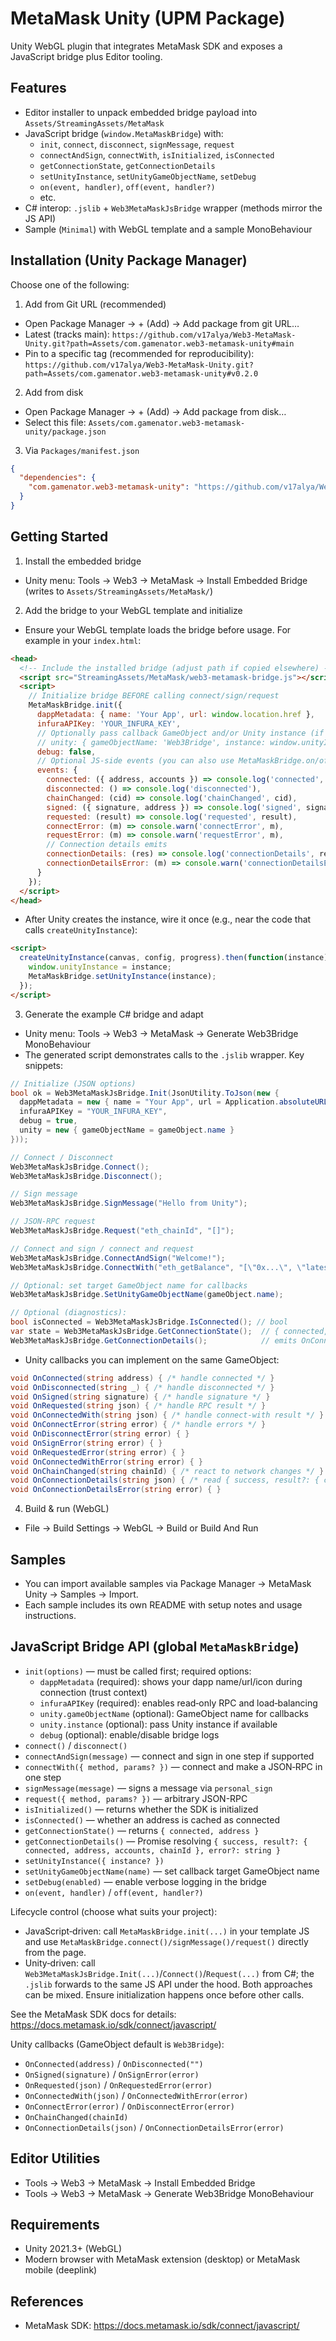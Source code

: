 # MetaMask Unity (UPM Package)

Unity WebGL plugin that integrates MetaMask SDK and exposes a JavaScript bridge plus Editor tooling.

## Features
- Editor installer to unpack embedded bridge payload into `Assets/StreamingAssets/MetaMask`
- JavaScript bridge (`window.MetaMaskBridge`) with:
  - `init`, `connect`, `disconnect`, `signMessage`, `request`
  - `connectAndSign`, `connectWith`, `isInitialized`, `isConnected`
  - `getConnectionState`, `getConnectionDetails`
  - `setUnityInstance`, `setUnityGameObjectName`, `setDebug`
  - `on(event, handler)`, `off(event, handler?)`
  - etc.
- C# interop: `.jslib` + `Web3MetaMaskJsBridge` wrapper (methods mirror the JS API)
- Sample (`Minimal`) with WebGL template and a sample MonoBehaviour

## Installation (Unity Package Manager)
Choose one of the following:

1) Add from Git URL (recommended)
- Open Package Manager → + (Add) → Add package from git URL…
- Latest (tracks main):
  `https://github.com/v17alya/Web3-MetaMask-Unity.git?path=Assets/com.gamenator.web3-metamask-unity#main`
- Pin to a specific tag (recommended for reproducibility):
  `https://github.com/v17alya/Web3-MetaMask-Unity.git?path=Assets/com.gamenator.web3-metamask-unity#v0.2.0`

2) Add from disk
- Open Package Manager → + (Add) → Add package from disk…
- Select this file: `Assets/com.gamenator.web3-metamask-unity/package.json`

3) Via `Packages/manifest.json`
```json
{
  "dependencies": {
    "com.gamenator.web3-metamask-unity": "https://github.com/v17alya/Web3-MetaMask-Unity.git?path=Assets/com.gamenator/web3-metamask-unity#v0.2.0"
  }
}
```

## Getting Started
1) Install the embedded bridge
- Unity menu: Tools → Web3 → MetaMask → Install Embedded Bridge (writes to `Assets/StreamingAssets/MetaMask/`)

2) Add the bridge to your WebGL template and initialize
- Ensure your WebGL template loads the bridge before usage. For example in your `index.html`:
```html
<head>
  <!-- Include the installed bridge (adjust path if copied elsewhere) -->
  <script src="StreamingAssets/MetaMask/web3-metamask-bridge.js"></script>
  <script>
    // Initialize bridge BEFORE calling connect/sign/request
    MetaMaskBridge.init({
      dappMetadata: { name: 'Your App', url: window.location.href },
      infuraAPIKey: 'YOUR_INFURA_KEY',
      // Optionally pass callback GameObject and/or Unity instance (if available here)
      // unity: { gameObjectName: 'Web3Bridge', instance: window.unityInstance },
      debug: false,
      // Optional JS-side events (you can also use MetaMaskBridge.on/off later)
      events: {
        connected: ({ address, accounts }) => console.log('connected', address, accounts),
        disconnected: () => console.log('disconnected'),
        chainChanged: (cid) => console.log('chainChanged', cid),
        signed: ({ signature, address }) => console.log('signed', signature, address),
        requested: (result) => console.log('requested', result),
        connectError: (m) => console.warn('connectError', m),
        requestError: (m) => console.warn('requestError', m),
        // Connection details emits
        connectionDetails: (res) => console.log('connectionDetails', res),
        connectionDetailsError: (m) => console.warn('connectionDetailsError', m)
      }
    });
  </script>
</head>
```
- After Unity creates the instance, wire it once (e.g., near the code that calls `createUnityInstance`):
```html
<script>
  createUnityInstance(canvas, config, progress).then(function(instance) {
    window.unityInstance = instance;
    MetaMaskBridge.setUnityInstance(instance);
  });
</script>
```

3) Generate the example C# bridge and adapt
- Unity menu: Tools → Web3 → MetaMask → Generate Web3Bridge MonoBehaviour
- The generated script demonstrates calls to the `.jslib` wrapper. Key snippets:
```csharp
// Initialize (JSON options)
bool ok = Web3MetaMaskJsBridge.Init(JsonUtility.ToJson(new {
  dappMetadata = new { name = "Your App", url = Application.absoluteURL },
  infuraAPIKey = "YOUR_INFURA_KEY",
  debug = true,
  unity = new { gameObjectName = gameObject.name }
}));

// Connect / Disconnect
Web3MetaMaskJsBridge.Connect();
Web3MetaMaskJsBridge.Disconnect();

// Sign message
Web3MetaMaskJsBridge.SignMessage("Hello from Unity");

// JSON-RPC request
Web3MetaMaskJsBridge.Request("eth_chainId", "[]");

// Connect and sign / connect and request
Web3MetaMaskJsBridge.ConnectAndSign("Welcome!");
Web3MetaMaskJsBridge.ConnectWith("eth_getBalance", "[\"0x...\", \"latest\"]");

// Optional: set target GameObject name for callbacks
Web3MetaMaskJsBridge.SetUnityGameObjectName(gameObject.name);

// Optional (diagnostics):
bool isConnected = Web3MetaMaskJsBridge.IsConnected(); // bool
var state = Web3MetaMaskJsBridge.GetConnectionState();  // { connected, address }
Web3MetaMaskJsBridge.GetConnectionDetails();            // emits OnConnectionDetails/OnConnectionDetailsError
```
- Unity callbacks you can implement on the same GameObject:
```csharp
void OnConnected(string address) { /* handle connected */ }
void OnDisconnected(string _) { /* handle disconnected */ }
void OnSigned(string signature) { /* handle signature */ }
void OnRequested(string json) { /* handle RPC result */ }
void OnConnectedWith(string json) { /* handle connect-with result */ }
void OnConnectError(string error) { /* handle errors */ }
void OnDisconnectError(string error) { }
void OnSignError(string error) { }
void OnRequestedError(string error) { }
void OnConnectedWithError(string error) { }
void OnChainChanged(string chainId) { /* react to network changes */ }
void OnConnectionDetails(string json) { /* read { success, result?: { connected, address, accounts, chainId }, error? } */ }
void OnConnectionDetailsError(string error) { }
```

4) Build & run (WebGL)
- File → Build Settings → WebGL → Build or Build And Run

## Samples
- You can import available samples via Package Manager → MetaMask Unity → Samples → Import.
- Each sample includes its own README with setup notes and usage instructions.

## JavaScript Bridge API (global `MetaMaskBridge`)
- `init(options)` — must be called first; required options:
  - `dappMetadata` (required): shows your dapp name/url/icon during connection (trust context)
  - `infuraAPIKey` (required): enables read‑only RPC and load‑balancing
  - `unity.gameObjectName` (optional): GameObject name for callbacks
  - `unity.instance` (optional): pass Unity instance if available
  - `debug` (optional): enable/disable bridge logs
- `connect()` / `disconnect()`
- `connectAndSign(message)` — connect and sign in one step if supported
- `connectWith({ method, params? })` — connect and make a JSON‑RPC in one step
- `signMessage(message)` — signs a message via `personal_sign`
- `request({ method, params? })` — arbitrary JSON-RPC
- `isInitialized()` — returns whether the SDK is initialized
- `isConnected()` — whether an address is cached as connected
- `getConnectionState()` — returns `{ connected, address }`
- `getConnectionDetails()` — Promise resolving `{ success, result?: { connected, address, accounts, chainId }, error?: string }`
- `setUnityInstance({ instance? })`
- `setUnityGameObjectName(name)` — set callback target GameObject name
- `setDebug(enabled)` — enable verbose logging in the bridge
- `on(event, handler)` / `off(event, handler?)`

Lifecycle control (choose what suits your project):
- JavaScript‑driven: call `MetaMaskBridge.init(...)` in your template JS and use `MetaMaskBridge.connect()/signMessage()/request()` directly from the page.
- Unity‑driven: call `Web3MetaMaskJsBridge.Init(...)`/`Connect()`/`Request(...)` from C#; the `.jslib` forwards to the same JS API under the hood.
Both approaches can be mixed. Ensure initialization happens once before other calls.

See the MetaMask SDK docs for details: https://docs.metamask.io/sdk/connect/javascript/

Unity callbacks (GameObject default is `Web3Bridge`):
- `OnConnected(address)` / `OnDisconnected("")`
- `OnSigned(signature)` / `OnSignError(error)`
- `OnRequested(json)` / `OnRequestedError(error)`
- `OnConnectedWith(json)` / `OnConnectedWithError(error)`
- `OnConnectError(error)` / `OnDisconnectError(error)`
- `OnChainChanged(chainId)`
- `OnConnectionDetails(json)` / `OnConnectionDetailsError(error)`

## Editor Utilities
- Tools → Web3 → MetaMask → Install Embedded Bridge
- Tools → Web3 → MetaMask → Generate Web3Bridge MonoBehaviour

## Requirements
- Unity 2021.3+ (WebGL)
- Modern browser with MetaMask extension (desktop) or MetaMask mobile (deeplink)

## References
- MetaMask SDK: https://docs.metamask.io/sdk/connect/javascript/
